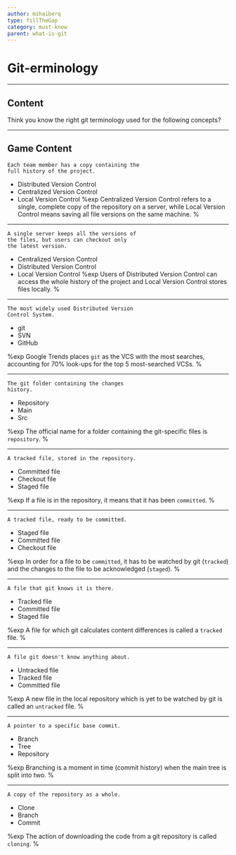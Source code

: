 ```yaml
---
author: mihaiberq
type: fillTheGap
category: must-know
parent: what-is-git
---
```


# Git-erminology


---

## Content

Think you know the right git terminology used for the following concepts?


---

## Game Content

```plain-text
Each team member has a copy containing the
full history of the project.
```

- Distributed Version Control
- Centralized Version Control
- Local Version Control
  %exp
  Centralized Version Control refers to a single, complete copy of the repository on a server, while Local Version Control means saving all file versions on the same machine.
  %

---

```plain-text
A single server keeps all the versions of
the files, but users can checkout only
the latest version.
```

- Centralized Version Control
- Distributed Version Control
- Local Version Control
  %exp
  Users of Distributed Version Control can access the whole history of the project and Local Version Control stores files locally.
  %

---

```plain-text
The most widely used Distributed Version
Control System.
```

- git
- SVN
- GitHub

%exp
Google Trends places `git` as the VCS with the most searches, accounting for 70% look-ups for the top 5 most-searched VCSs.
%

---

```plain-text
The git folder containing the changes
history.
```

- Repository
- Main
- Src

%exp
The official name for a folder containing the git-specific files is `repository`.
%

---

```plain-text
A tracked file, stored in the repository.
```

- Committed file
- Checkout file
- Staged file

%exp
If a file is in the repository, it means that it has been `committed`.
%

---

```plain-text
A tracked file, ready to be committed.
```

- Staged file
- Committed file
- Checkout file

%exp
In order for a file to be `committed`, it has to be watched by git (`tracked`) and the changes to the file to be acknowledged (`staged`).
%

---

```plain-text
A file that git knows it is there.
```

- Tracked file
- Committed file
- Staged file

%exp
A file for which git calculates content differences is called a `tracked` file.
%

---

```plain-text
A file git doesn't know anything about.
```

- Untracked file
- Tracked file
- Committed file

%exp
A new file in the local repository which is yet to be watched by git is called an `untracked` file.
%

---

```plain-text
A pointer to a specific base commit.
```

- Branch
- Tree
- Repository

%exp
Branching is a moment in time (commit history) when the main tree is split into two.
%

---

```plain-text
A copy of the repository as a whole.
```

- Clone
- Branch
- Commit

%exp
The action of downloading the code from a git repository is called `cloning`.
%
 
